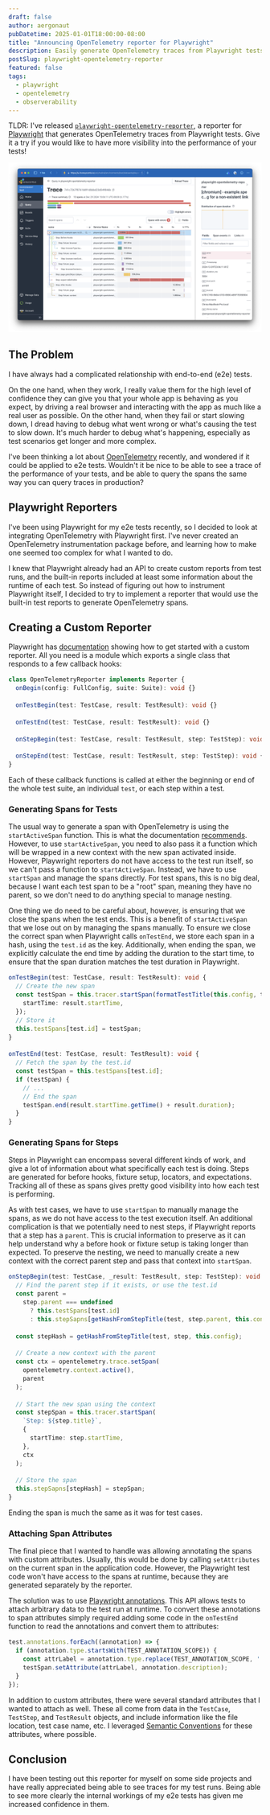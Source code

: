 ```yaml
---
draft: false
author: aergonaut
pubDatetime: 2025-01-01T18:00:00-08:00
title: "Announcing OpenTelemetry reporter for Playwright"
description: Easily generate OpenTelemetry traces from Playwright tests.
postSlug: playwright-opentelemetry-reporter
featured: false
tags:
  - playwright
  - opentelemetry
  - observerability
---
```


TLDR: I've released [`playwright-opentelemetry-reporter`](https://github.com/aergonaut/playwright-opentelemetry-reporter), a reporter for [Playwright](https://playwright.dev) that generates OpenTelemetry traces from Playwright tests. Give it a try if you would like to have more visibility into the performance of your tests!

![Playwright traces visualized in the Honeycomb UI](../images/honeycomb-trace-example.png)

## The Problem

I have always had a complicated relationship with end-to-end (e2e) tests.

On the one hand, when they work, I really value them for the high level of confidence they can give you that your whole app is behaving as you expect, by driving a real browser and interacting with the app as much like a real user as possible. On the other hand, when they fail or start slowing down, I dread having to debug what went wrong or what's causing the test to slow down. It's much harder to debug what's happening, especially as test scenarios get longer and more complex.

I've been thinking a lot about [OpenTelemetry](https://opentelemetry.io) recently, and wondered if it could be applied to e2e tests. Wouldn't it be nice to be able to see a trace of the performance of your tests, and be able to query the spans the same way you can query traces in production?

## Playwright Reporters

I've been using Playwright for my e2e tests recently, so I decided to look at integrating OpenTelemetry with Playwright first. I've never created an OpenTelemetry instrumentation package before, and learning how to make one seemed too complex for what I wanted to do.

I knew that Playwright already had an API to create custom reports from test runs, and the built-in reports included at least some information about the runtime of each test. So instead of figuring out how to instrument Playwright itself, I decided to try to implement a reporter that would use the built-in test reports to generate OpenTelemetry spans.

## Creating a Custom Reporter

Playwright has [documentation](https://playwright.dev/docs/test-reporters#custom-reporters) showing how to get started with a custom reporter. All you need is a module which exports a single class that responds to a few callback hooks:

```ts
class OpenTelemetryReporter implements Reporter {
  onBegin(config: FullConfig, suite: Suite): void {}

  onTestBegin(test: TestCase, result: TestResult): void {}

  onTestEnd(test: TestCase, result: TestResult): void {}

  onStepBegin(test: TestCase, result: TestResult, step: TestStep): void {}

  onStepEnd(test: TestCase, result: TestResult, step: TestStep): void {}
}
```

Each of these callback functions is called at either the beginning or end of the whole test suite, an individual `test`, or each step within a test.

### Generating Spans for Tests

The usual way to generate a span with OpenTelemetry is using the `startActiveSpan` function. This is what the documentation [recommends](https://opentelemetry.io/docs/languages/js/instrumentation/#create-spans). However, to use `startActiveSpan`, you need to also pass it a function which will be wrapped in a new context with the new span activated inside. However, Playwright reporters do not have access to the test run itself, so we can't pass a function to `startActiveSpan`. Instead, we have to use `startSpan` and manage the spans directly. For test spans, this is no big deal, because I want each test span to be a "root" span, meaning they have no parent, so we don't need to do anything special to manage nesting.

One thing we do need to be careful about, however, is ensuring that we close the spans when the test ends. This is a benefit of `startActiveSpan` that we lose out on by managing the spans manually. To ensure we close the correct span when Playwright calls `onTestEnd`, we store each span in a hash, using the `test.id` as the key. Additionally, when ending the span, we explicitly calculate the end time by adding the duration to the start time, to ensure that the span duration matches the test duration in Playwright.

```ts
onTestBegin(test: TestCase, result: TestResult): void {
  // Create the new span
  const testSpan = this.tracer.startSpan(formatTestTitle(this.config, test), {
    startTime: result.startTime,
  });
  // Store it
  this.testSpans[test.id] = testSpan;
}

onTestEnd(test: TestCase, result: TestResult): void {
  // Fetch the span by the test.id
  const testSpan = this.testSpans[test.id];
  if (testSpan) {
    // ...
    // End the span
    testSpan.end(result.startTime.getTime() + result.duration);
  }
}
```

### Generating Spans for Steps

Steps in Playwright can encompass several different kinds of work, and give a lot of information about what specifically each test is doing. Steps are generated for before hooks, fixture setup, locators, and expectations. Tracking all of these as spans gives pretty good visibility into how each test is performing.

As with test cases, we have to use `startSpan` to manually manage the spans, as we do not have access to the test execution itself. An additional complication is that we potentially need to nest steps, if Playwright reports that a step has a `parent`. This is crucial information to preserve as it can help understand why a before hook or fixture setup is taking longer than expected. To preserve the nesting, we need to manually create a new context with the correct parent step and pass that context into `startSpan`.

```ts
onStepBegin(test: TestCase, _result: TestResult, step: TestStep): void {
  // Find the parent step if it exists, or use the test.id
  const parent =
    step.parent === undefined
      ? this.testSpans[test.id]
      : this.stepSapns[getHashFromStepTitle(test, step.parent, this.config)];

  const stepHash = getHashFromStepTitle(test, step, this.config);

  // Create a new context with the parent
  const ctx = opentelemetry.trace.setSpan(
    opentelemetry.context.active(),
    parent
  );

  // Start the new span using the context
  const stepSpan = this.tracer.startSpan(
    `Step: ${step.title}`,
    {
      startTime: step.startTime,
    },
    ctx
  );

  // Store the span
  this.stepSapns[stepHash] = stepSpan;
}
```

Ending the span is much the same as it was for test cases.

### Attaching Span Attributes

The final piece that I wanted to handle was allowing annotating the spans with custom attributes. Usually, this would be done by calling `setAttributes` on the current span in the application code. However, the Playwright test code won't have access to the spans at runtime, because they are generated separately by the reporter.

The solution was to use [Playwright annotations](https://playwright.dev/docs/test-annotations). This API allows tests to attach arbitrary data to the test run at runtime. To convert these annotations to span attributes simply required adding some code in the `onTestEnd` function to read the annotations and convert them to attributes:

```ts
test.annotations.forEach((annotation) => {
  if (annotation.type.startsWith(TEST_ANNOTATION_SCOPE)) {
    const attrLabel = annotation.type.replace(TEST_ANNOTATION_SCOPE, '');
    testSpan.setAttribute(attrLabel, annotation.description);
  }
});
```

In addition to custom attributes, there were several standard attributes that I wanted to attach as well. These all come from data in the `TestCase`, `TestStep`, and `TestResult` objects, and include information like the file location, test case name, etc. I leveraged [Semantic Conventions](https://opentelemetry.io/docs/specs/semconv/) for these attributes, where possible.

## Conclusion

I have been testing out this reporter for myself on some side projects and have really appreciated being able to see traces for my test runs. Being able to see more clearly the internal workings of my e2e tests has given me increased confidence in them.

